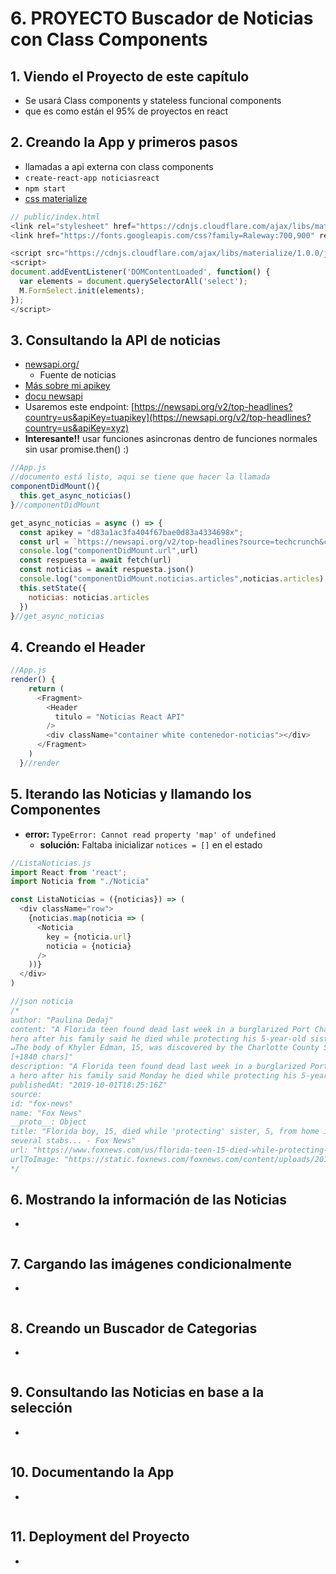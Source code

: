 # 6. PROYECTO Buscador de Noticias con Class Components

## 1. Viendo el Proyecto de este capítulo
- Se usará Class components y stateless funcional components
- que es como están el 95% de proyectos en react

## 2. Creando la App y primeros pasos
- llamadas a api externa con class components
- `create-react-app noticiasreact`
- `npm start` 
- [css materialize](https://gist.github.com/juanpablogdl/bb4846db5998f9e5cee2e1c80f25c30f)
```js
// public/index.html
<link rel="stylesheet" href="https://cdnjs.cloudflare.com/ajax/libs/materialize/1.0.0/css/materialize.min.css">
<link href="https://fonts.googleapis.com/css?family=Raleway:700,900" rel="stylesheet">

<script src="https://cdnjs.cloudflare.com/ajax/libs/materialize/1.0.0/js/materialize.min.js"></script>
<script>
document.addEventListener('DOMContentLoaded', function() {
  var elements = document.querySelectorAll('select');
  M.FormSelect.init(elements);
});
</script>
```
## 3. Consultando la API de noticias
- [newsapi.org/](https://newsapi.org/) 
  - Fuente de noticias
- [Más sobre mi apikey](https://trello.com/c/8oxzB53M/121-apikey)
- [docu newsapi](https://newsapi.org/docs/endpoints/top-headlines)
- Usaremos este endpoint: [https://newsapi.org/v2/top-headlines?country=us&apiKey=tuapikey](https://newsapi.org/v2/top-headlines?country=us&apiKey=xyz)
- **Interesante!!** usar funciones asincronas dentro de funciones normales sin usar promise.then() :)
```js
//App.js
//documento está listo, aqui se tiene que hacer la llamada
componentDidMount(){
  this.get_async_noticias()
}//componentDidMount

get_async_noticias = async () => {
  const apikey = "d83a1ac3fa404f67bae0d83a4334698x";
  const url = `https://newsapi.org/v2/top-headlines?source=techcrunch&country=us&apiKey=${apikey}`
  console.log("componentDidMount.url",url)
  const respuesta = await fetch(url)
  const noticias = await respuesta.json()
  console.log("componentDidMount.noticias.articles",noticias.articles)
  this.setState({
    noticias: noticias.articles
  })
}//get_async_noticias
```
## 4. Creando el Header
```js
//App.js
render() { 
    return ( 
      <Fragment>
        <Header 
          titulo = "Noticias React API"
        />
        <div className="container white contenedor-noticias"></div>
      </Fragment>
    )
  }//render
```
## 5. Iterando las Noticias y llamando los Componentes
- **error:** `TypeError: Cannot read property 'map' of undefined`
  - **solución:** Faltaba inicializar `notices = []` en el estado
```js
//ListaNoticias.js
import React from 'react';
import Noticia from "./Noticia"

const ListaNoticias = ({noticias}) => (
  <div className="row">
    {noticias.map(noticia => (
      <Noticia 
        key = {noticia.url}
        noticia = {noticia}
      />
    ))}
  </div>
)

//json noticia
/*
author: "Paulina Dedaj"
content: "A Florida teen found dead last week in a burglarized Port Charlotte home is being hailed a 
hero after his family said he died while protecting his 5-year-old sister.
↵The body of Khyler Edman, 15, was discovered by the Charlotte County Sheriff’s Office after … 
[+1840 chars]"
description: "A Florida teen found dead last week in a burglarized Port Charlotte home is being hailed 
a hero after his family said Monday he died while protecting his 5-year-old sister."
publishedAt: "2019-10-01T18:25:16Z"
source:
id: "fox-news"
name: "Fox News"
__proto__: Object
title: "Florida boy, 15, died while 'protecting' sister, 5, from home invasion, suspect arrested with 
several stabs... - Fox News"
url: "https://www.foxnews.com/us/florida-teen-15-died-while-protecting-sister-5-from-home-invasion-suspect-arrested-with-several-stabs-wounds"
urlToImage: "https://static.foxnews.com/foxnews.com/content/uploads/2019/10/Khyler-Edman-split.jpg"
*/
```
## 6. Mostrando la información de las Noticias
- 
```js
```
## 7. Cargando las imágenes condicionalmente
- 
```js
```
## 8. Creando un Buscador de Categorias
- 
```js
```
## 9. Consultando las Noticias en base a la selección
- 
```js
```
## 10. Documentando la App
- 
```js
```
## 11. Deployment del Proyecto
- 
```js
```